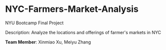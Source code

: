 # NYC-Farmers-Market-Analysis
NYU Bootcamp Final Project

Description: Analyze the locations and offerings of farmer's markets in NYC

**Team Member**: Xinmiao Xu, Meiyu Zhang
